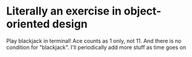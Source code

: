 # Literally an exercise in object-oriented design
Play blackjack in terminal! Ace counts as 1 only, not 11. And there is no condition for "blackjack". I'll periodically add more stuff as time goes on